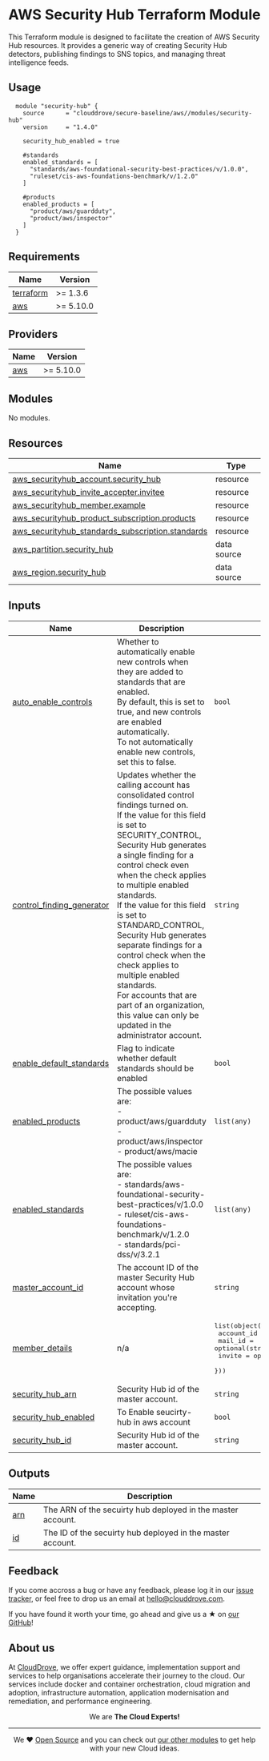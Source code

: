 <!-- This file was automatically generated by the `terraform-docs` using Reposityr Github workflow. -->

# AWS Security Hub Terraform Module

This Terraform module is designed to facilitate the creation of AWS Security Hub resources. It provides a generic way of creating Security Hub detectors, publishing findings to SNS topics, and managing threat intelligence feeds.

## Usage
```hcl
  module "security-hub" {
    source      = "clouddrove/secure-baseline/aws//modules/security-hub"
    version     = "1.4.0"

    security_hub_enabled = true

    #standards
    enabled_standards = [
      "standards/aws-foundational-security-best-practices/v/1.0.0",
      "ruleset/cis-aws-foundations-benchmark/v/1.2.0"
    ]

    #products
    enabled_products = [
      "product/aws/guardduty",
      "product/aws/inspector"
    ]
  }
```

<!-- BEGIN_TF_DOCS -->
## Requirements

| Name | Version |
|------|---------|
| <a name="requirement_terraform"></a> [terraform](#requirement\_terraform) | >= 1.3.6 |
| <a name="requirement_aws"></a> [aws](#requirement\_aws) | >= 5.10.0 |

## Providers

| Name | Version |
|------|---------|
| <a name="provider_aws"></a> [aws](#provider\_aws) | >= 5.10.0 |

## Modules

No modules.

## Resources

| Name | Type |
|------|------|
| [aws_securityhub_account.security_hub](https://registry.terraform.io/providers/hashicorp/aws/latest/docs/resources/securityhub_account) | resource |
| [aws_securityhub_invite_accepter.invitee](https://registry.terraform.io/providers/hashicorp/aws/latest/docs/resources/securityhub_invite_accepter) | resource |
| [aws_securityhub_member.example](https://registry.terraform.io/providers/hashicorp/aws/latest/docs/resources/securityhub_member) | resource |
| [aws_securityhub_product_subscription.products](https://registry.terraform.io/providers/hashicorp/aws/latest/docs/resources/securityhub_product_subscription) | resource |
| [aws_securityhub_standards_subscription.standards](https://registry.terraform.io/providers/hashicorp/aws/latest/docs/resources/securityhub_standards_subscription) | resource |
| [aws_partition.security_hub](https://registry.terraform.io/providers/hashicorp/aws/latest/docs/data-sources/partition) | data source |
| [aws_region.security_hub](https://registry.terraform.io/providers/hashicorp/aws/latest/docs/data-sources/region) | data source |

## Inputs

| Name | Description | Type | Default | Required |
|------|-------------|------|---------|:--------:|
| <a name="input_auto_enable_controls"></a> [auto\_enable\_controls](#input\_auto\_enable\_controls) | Whether to automatically enable new controls when they are added to standards that are enabled. <br>By default, this is set to true, and new controls are enabled automatically. <br>To not automatically enable new controls, set this to false. | `bool` | `true` | no |
| <a name="input_control_finding_generator"></a> [control\_finding\_generator](#input\_control\_finding\_generator) | Updates whether the calling account has consolidated control findings turned on. <br>If the value for this field is set to SECURITY\_CONTROL, <br>Security Hub generates a single finding for a control check even when the check applies to multiple enabled standards. <br>If the value for this field is set to STANDARD\_CONTROL, <br>Security Hub generates separate findings for a control check when the check applies to multiple enabled standards. <br>For accounts that are part of an organization, <br>this value can only be updated in the administrator account. | `string` | `null` | no |
| <a name="input_enable_default_standards"></a> [enable\_default\_standards](#input\_enable\_default\_standards) | Flag to indicate whether default standards should be enabled | `bool` | `true` | no |
| <a name="input_enabled_products"></a> [enabled\_products](#input\_enabled\_products) | The possible values are:<br>- product/aws/guardduty<br>- product/aws/inspector<br>- product/aws/macie | `list(any)` | <pre>[<br>  "product/aws/guardduty",<br>  "product/aws/inspector",<br>  "product/aws/macie"<br>]</pre> | no |
| <a name="input_enabled_standards"></a> [enabled\_standards](#input\_enabled\_standards) | The possible values are:<br>- standards/aws-foundational-security-best-practices/v/1.0.0<br>- ruleset/cis-aws-foundations-benchmark/v/1.2.0<br>- standards/pci-dss/v/3.2.1 | `list(any)` | <pre>[<br>  "standards/aws-foundational-security-best-practices/v/1.0.0",<br>  "ruleset/cis-aws-foundations-benchmark/v/1.2.0"<br>]</pre> | no |
| <a name="input_master_account_id"></a> [master\_account\_id](#input\_master\_account\_id) | The account ID of the master Security Hub account whose invitation you're accepting. | `string` | `""` | no |
| <a name="input_member_details"></a> [member\_details](#input\_member\_details) | n/a | <pre>list(object({<br>    account_id = string<br>    mail_id    = optional(string, null)<br>    invite     = optional(bool, null)<br>  }))</pre> | `[]` | no |
| <a name="input_security_hub_arn"></a> [security\_hub\_arn](#input\_security\_hub\_arn) | Security Hub id of the master account. | `string` | `""` | no |
| <a name="input_security_hub_enabled"></a> [security\_hub\_enabled](#input\_security\_hub\_enabled) | To Enable seucirty-hub in aws account | `bool` | `false` | no |
| <a name="input_security_hub_id"></a> [security\_hub\_id](#input\_security\_hub\_id) | Security Hub id of the master account. | `string` | `""` | no |

## Outputs

| Name | Description |
|------|-------------|
| <a name="output_arn"></a> [arn](#output\_arn) | The ARN of the secuirty hub deployed in the master account. |
| <a name="output_id"></a> [id](#output\_id) | The ID of the secuirty hub deployed in the master account. |
<!-- END_TF_DOCS -->


## Feedback
If you come accross a bug or have any feedback, please log it in our [issue tracker](https://github.com/clouddrove/terraform-aws-secure-baseline/modules/alarm/issues), or feel free to drop us an email at [hello@clouddrove.com](mailto:hello@clouddrove.com).

If you have found it worth your time, go ahead and give us a ★ on [our GitHub](https://github.com/clouddrove/terraform-aws-secure-baseline/modules/alarm)!

## About us

At [CloudDrove][website], we offer expert guidance, implementation support and services to help organisations accelerate their journey to the cloud. Our services include docker and container orchestration, cloud migration and adoption, infrastructure automation, application modernisation and remediation, and performance engineering.

<p align="center">We are <b> The Cloud Experts!</b></p>
<hr />
<p align="center">We ❤️  <a href="https://github.com/clouddrove">Open Source</a> and you can check out <a href="https://github.com/clouddrove">our other modules</a> to get help with your new Cloud ideas.</p>

  [website]: https://clouddrove.com
  [github]: https://github.com/clouddrove
  [linkedin]: https://cpco.io/linkedin
  [twitter]: https://twitter.com/clouddrove/
  [email]: https://clouddrove.com/contact-us.html
  [terraform_modules]: https://github.com/clouddrove?utf8=%E2%9C%93&q=terraform-&type=&language=

